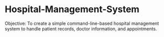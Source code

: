 # Hospital-Management-System
Objective: To create a simple command-line-based hospital management system to handle patient records, doctor information, and appointments.
